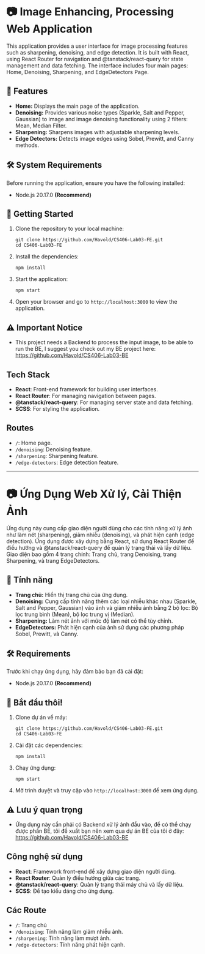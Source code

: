 # 📷 Image Enhancing, Processing Web Application

This application provides a user interface for image processing features such as sharpening, denoising, and edge detection. It is built with React, using React Router for navigation and @tanstack/react-query for state management and data fetching. The interface includes four main pages: Home, Denoising, Sharpening, and EdgeDetectors Page.

## 🌟 Features
- **Home:** Displays the main page of the application.
- **Denoising:** Provides various noise types (Sparkle, Salt and Pepper, Gaussian) to image and image denoising functionality using 2 filters: Mean, Median Filter.
- **Sharpening:** Sharpens images with adjustable sharpening levels.
- **Edge Detectors:** Detects image edges using Sobel, Prewitt, and Canny methods.

## 🛠️ System Requirements

Before running the application, ensure you have the following installed:
- Node.js 20.17.0 __(Recommend)__

## 🚀 Getting Started
1. Clone the repository to your local machine:
    ```
    git clone https://github.com/Havold/CS406-Lab03-FE.git
    cd CS406-Lab03-FE
    ```

2. Install the dependencies:
    ```
    npm install
    ```

3. Start the application:
    ```
    npm start
    ```

4. Open your browser and go to `http://localhost:3000` to view the application.

## ⚠️ Important Notice
- This project needs a Backend to process the input image, to be able to run the BE, I suggest you check out my BE project here: https://github.com/Havold/CS406-Lab03-BE

## Tech Stack
- **React**: Front-end framework for building user interfaces.
- **React Router**: For managing navigation between pages.
- **@tanstack/react-query**: For managing server state and data fetching.
- **SCSS**: For styling the application.

## Routes
- `/`: Home page.
- `/denoising`: Denoising feature.
- `/sharpening`: Sharpening feature.
- `/edge-detectors`: Edge detection feature.
----------------------------------------------------------------------------------------
# 📷 Ứng Dụng Web Xử lý, Cải Thiện Ảnh 

Ứng dụng này cung cấp giao diện người dùng cho các tính năng xử lý ảnh như làm nét (sharpening), giảm nhiễu (denoising), và phát hiện cạnh (edge detection). Ứng dụng được xây dựng bằng React, sử dụng React Router để điều hướng và @tanstack/react-query để quản lý trạng thái và lấy dữ liệu. Giao diện bao gồm 4 trang chính: Trang chủ, trang Denoising, trang Sharpening, và trang EdgeDetectors.


## 🌟 Tính năng
- **Trang chủ:** Hiển thị trang chủ của ứng dụng.
- **Denoising:** Cung cấp tính năng thêm các loại nhiễu khác nhau (Sparkle, Salt and Pepper, Gaussian) vào ảnh và giảm nhiễu ảnh bằng 2 bộ lọc: Bộ lọc trung bình (Mean), bộ lọc trung vị (Median).
- **Sharpening:** Làm nét ảnh với mức độ làm nét có thể tùy chỉnh.
- **EdgeDetectors:** Phát hiện cạnh của ảnh sử dụng các phương pháp Sobel, Prewitt, và Canny.

## 🛠️ Requirements

Trước khi chạy ứng dụng, hãy đảm bảo bạn đã cài đặt:
- Node.js 20.17.0 __(Recommend)__

## 🚀 Bắt đầu thôi!
1. Clone dự án về máy:
    ```
    git clone https://github.com/Havold/CS406-Lab03-FE.git
    cd CS406-Lab03-FE
    ```

2. Cài đặt các dependencies:
    ```
    npm install
    ```

3. Chạy ứng dụng:
    ```
    npm start
    ```

4. Mở trình duyệt và truy cập vào `http://localhost:3000` để xem ứng dụng.

## ⚠️ Lưu ý quan trọng
- Ứng dụng này cần phải có Backend xử lý ảnh đầu vào, để có thể chạy được phẩn BE, tôi đề xuất bạn nên xem qua dự án BE của tôi ở đây: https://github.com/Havold/CS406-Lab03-BE

## Công nghệ sử dụng
- **React**: Framework front-end để xây dựng giao diện người dùng.
- **React Router**: Quản lý điều hướng giữa các trang.
- **@tanstack/react-query**: Quản lý trạng thái máy chủ và lấy dữ liệu.
- **SCSS**: Để tạo kiểu dáng cho ứng dụng.

## Các Route
- `/`: Trang chủ
- `/denoising`: Tính năng làm giảm nhiễu ảnh.
- `/sharpening`: Tính năng làm mượt ảnh.
- `/edge-detectors`: Tính năng phát hiện cạnh.
